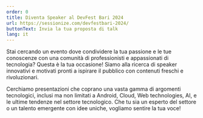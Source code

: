 ```yaml
---
order: 0
title: Diventa Speaker al DevFest Bari 2024
url: https://sessionize.com/devfestbari-2024/
buttonText: Invia la tua proposta di talk
lang: it
---
```

Stai cercando un evento dove condividere la tua passione e le tue conoscenze con una comunità di professionisti e appassionati di tecnologia? Questa è la tua occasione! Siamo alla ricerca di speaker innovativi e motivati pronti a ispirare il pubblico con contenuti freschi e rivoluzionari.

Cerchiamo presentazioni che coprano una vasta gamma di argomenti tecnologici, inclusi ma non limitati a Android, Cloud, Web technologies, AI, e le ultime tendenze nel settore tecnologico. Che tu sia un esperto del settore o un talento emergente con idee uniche, vogliamo sentire la tua voce!
